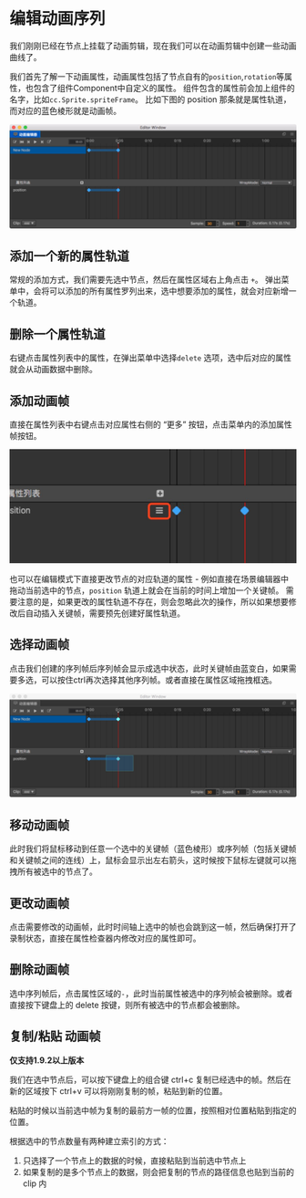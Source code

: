 # 编辑动画序列

我们刚刚已经在节点上挂载了动画剪辑，现在我们可以在动画剪辑中创建一些动画曲线了。

我们首先了解一下动画属性，动画属性包括了节点自有的`position`,`rotation`等属性，也包含了组件Component中自定义的属性。
组件包含的属性前会加上组件的名字，比如`cc.Sprite.spriteFrame`。
比如下图的 position 那条就是属性轨道，而对应的蓝色棱形就是动画帧。

![animation-curve](animation-curve/main.jpg)

## 添加一个新的属性轨道

常规的添加方式，我们需要先选中节点，然后在属性区域右上角点击 `+`。
弹出菜单中，会将可以添加的所有属性罗列出来，选中想要添加的属性，就会对应新增一个轨道。

## 删除一个属性轨道

右键点击属性列表中的属性，在弹出菜单中选择`delete` 选项，选中后对应的属性就会从动画数据中删除。

## 添加动画帧

直接在属性列表中右键点击对应属性右侧的 “更多” 按钮，点击菜单内的添加属性帧按钮。

![add-key](animation-curve/add.jpg)

也可以在编辑模式下直接更改节点的对应轨道的属性 - 例如直接在场景编辑器中拖动当前选中的节点，`position` 轨道上就会在当前的时间上增加一个关键帧。
需要注意的是，如果更改的属性轨道不存在，则会忽略此次的操作，所以如果想要修改后自动插入关键帧，需要预先创建好属性轨道。

## 选择动画帧

点击我们创建的序列帧后序列帧会显示成选中状态，此时关键帧由蓝变白，如果需要多选，可以按住ctrl再次选择其他序列帧。或者直接在属性区域拖拽框选。

![select-key](animation-curve/selected.jpg)

## 移动动画帧

此时我们将鼠标移动到任意一个选中的关键帧（蓝色棱形）或序列帧（包括关键帧和关键帧之间的连线）上，鼠标会显示出左右箭头，这时候按下鼠标左键就可以拖拽所有被选中的节点了。

## 更改动画帧

点击需要修改的动画帧，此时时间轴上选中的帧也会跳到这一帧，然后确保打开了录制状态，直接在属性检查器内修改对应的属性即可。

## 删除动画帧

选中序列帧后，点击属性区域的`-`，此时当前属性被选中的序列帧会被删除。或者直接按下键盘上的 delete 按键，则所有被选中的节点都会被删除。

## 复制/粘贴 动画帧

**仅支持1.9.2以上版本**

我们在选中节点后，可以按下键盘上的组合键 ctrl+c 复制已经选中的帧。然后在新的区域按下 ctrl+v 可以将刚刚复制的帧，粘贴到新的位置。

粘贴的时候以当前选中帧为复制的最前方一帧的位置，按照相对位置粘贴到指定的位置。

根据选中的节点数量有两种建立索引的方式：

1. 只选择了一个节点上的数据的时候，直接粘贴到当前选中节点上
2. 如果复制的是多个节点上的数据，则会把复制的节点的路径信息也贴到当前的 clip 内
